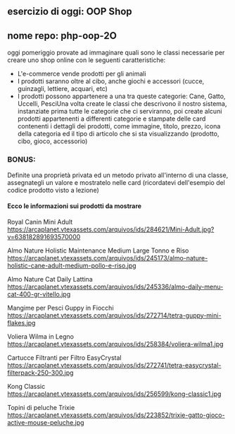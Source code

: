 ## esercizio di oggi: OOP Shop <br>
## nome repo: php-oop-2O <br>
oggi pomeriggio provate ad immaginare quali sono le classi necessarie per creare uno shop online con le seguenti caratteristiche:<br>
- L'e-commerce vende prodotti per gli animali<br>
- I prodotti saranno oltre al cibo, anche giochi e accessori (cucce, guinzagli, lettiere, acquari, etc)<br>
- I prodotti possono appartenere a una tra queste categorie:
Cane, Gatto, Uccelli, PesciUna volta create le classi che descrivono il nostro sistema, instanziate prima tutte le categorie che ci serviranno, poi create alcuni prodotti appartenenti a differenti categorie  e stampate delle card contenenti i dettagli dei prodotti, come immagine, titolo, prezzo, icona della categoria ed il tipo di articolo che si sta visualizzando (prodotto, cibo, gioco, accessorio)<br>
### BONUS:<br>
Definite una proprietà privata ed un metodo privato all'interno di una classe, assegnategli un valore e mostratelo nelle card (ricordatevi dell'esempio del codice prodotto visto a lezione)<br>

#### Ecco le informazioni sui prodotti da mostrare<br>

Royal Canin Mini Adult<br>
https://arcaplanet.vtexassets.com/arquivos/ids/284621/Mini-Adult.jpg?v=638182891693570000<br>

Almo Nature Holistic Maintenance Medium Large Tonno e Riso<br>
https://arcaplanet.vtexassets.com/arquivos/ids/245173/almo-nature-holistic-cane-adult-medium-pollo-e-riso.jpg<br>

Almo Nature Cat Daily Lattina<br>
https://arcaplanet.vtexassets.com/arquivos/ids/245336/almo-daily-menu-cat-400-gr-vitello.jpg<br>

Mangime per Pesci Guppy in Fiocchi<br>
https://arcaplanet.vtexassets.com/arquivos/ids/272714/tetra-guppy-mini-flakes.jpg<br>

Voliera Wilma in Legno<br>
https://arcaplanet.vtexassets.com/arquivos/ids/258384/voliera-wilma1.jpg<br>

Cartucce Filtranti per Filtro EasyCrystal<br>
https://arcaplanet.vtexassets.com/arquivos/ids/272741/tetra-easycrystal-filterpack-250-300.jpg<br>

Kong Classic<br>
https://arcaplanet.vtexassets.com/arquivos/ids/256599/kong-classic1.jpg<br>

Topini di peluche Trixie<br>
https://arcaplanet.vtexassets.com/arquivos/ids/223852/trixie-gatto-gioco-active-mouse-peluche.jpg<br>